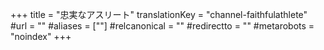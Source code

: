 +++
title = "忠実なアスリート"
translationKey = "channel-faithfulathlete"
#url = ""
#aliases = [""]
#relcanonical = ""
#redirectto = ""
#metarobots = "noindex"
+++

